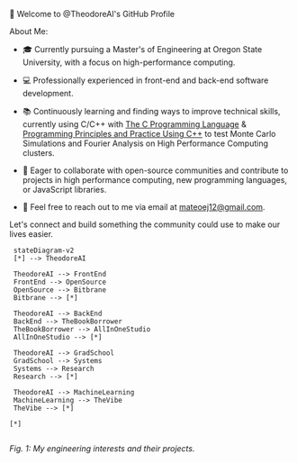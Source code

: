 👋 Welcome to @TheodoreAI's GitHub Profile

About Me:

- 🎓 Currently pursuing a Master's of Engineering at Oregon State University, with a focus on high-performance computing.
- 💻 Professionally experienced in front-end and back-end software development.
- 📚 Continuously learning and finding ways to improve technical skills, currently using C/C++ with [The C Programming Language](https://www.amazon.com/exec/obidos/ASIN/0131103628/ref=nosim/cboard-20) & [Programming Principles and Practice Using C++](https://dl.icdst.org/pdfs/files3/fef0590f02fa06bb42cba558fbc9e51c.pdf) to test Monte Carlo Simulations and Fourier Analysis on High Performance Computing clusters.
- 🤝 Eager to collaborate with open-source communities and contribute to projects in high performance computing, new programming languages, or JavaScript libraries.

- 📩 Feel free to reach out to me via email at mateoej12@gmail.com.



Let's connect and build something the community could use to make our lives easier.
 
 ```mermaid
  stateDiagram-v2
  [*] --> TheodoreAI

  TheodoreAI --> FrontEnd
  FrontEnd --> OpenSource
  OpenSource --> Bitbrane
  Bitbrane --> [*]
  
  TheodoreAI --> BackEnd
  BackEnd --> TheBookBorrower
  TheBookBorrower --> AllInOneStudio
  AllInOneStudio --> [*]

  TheodoreAI --> GradSchool
  GradSchool --> Systems
  Systems --> Research
  Research --> [*]
 
  TheodoreAI --> MachineLearning
  MachineLearning --> TheVibe
  TheVibe --> [*]

[*]
  
```
*Fig. 1: My engineering interests and their projects.*

<!---
TheodoreAI/TheodoreAI is a ✨ special ✨ repository because its `README.md` (this file) appears on your GitHub profile.
You can click the Preview link to take a look at your changes.
--->
